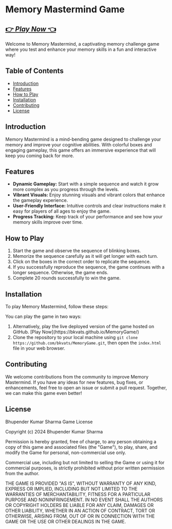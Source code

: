 <h1>Memory Mastermind Game</h1>
<h2><a href="https://bkvats.github.io/MemoryGame/" target="_blank">👉 <i>Play Now</i> 👈</a></h2>
<p>Welcome to Memory Mastermind, a captivating memory challenge game where you test and enhance your memory skills in a fun and interactive way!</p>

<h2>Table of Contents</h2>

<ul>
  <li><a href="#introduction">Introduction</a></li>
  <li><a href="#features">Features</a></li>
  <li><a href="#how-to-play">How to Play</a></li>
  <li><a href="#installation">Installation</a></li>
  <li><a href="#contributing">Contributing</a></li>
  <li><a href="#license">License</a></li>
</ul>

<h2 id="introduction">Introduction</h2>

<p>Memory Mastermind is a mind-bending game designed to challenge your memory and improve your cognitive abilities. With colorful boxes and engaging gameplay, this game offers an immersive experience that will keep you coming back for more.</p>

<h2 id="features">Features</h2>

<ul>
  <li><strong>Dynamic Gameplay:</strong> Start with a simple sequence and watch it grow more complex as you progress through the levels.</li>
  <li><strong>Vibrant Visuals:</strong> Enjoy stunning visuals and vibrant colors that enhance the gameplay experience.</li>
  <li><strong>User-Friendly Interface:</strong> Intuitive controls and clear instructions make it easy for players of all ages to enjoy the game.</li>
  <li><strong>Progress Tracking:</strong> Keep track of your performance and see how your memory skills improve over time.</li>
</ul>

<h2 id="how-to-play">How to Play</h2>

<ol>
  <li>Start the game and observe the sequence of blinking boxes.</li>
  <li>Memorize the sequence carefully as it will get longer with each turn.</li>
  <li>Click on the boxes in the correct order to replicate the sequence.</li>
  <li>If you successfully reproduce the sequence, the game continues with a longer sequence. Otherwise, the game ends.</li>
  <li>Complete 20 rounds successfully to win the game.</li>
</ol>

<h2 id="installation">Installation</h2>

<p>To play Memory Mastermind, follow these steps:</p>

<p>You can play the game in two ways:</p>

<ol>
  <li>Alternatively, play the live deployed version of the game hosted on GitHub. [Play Now](https://bkvats.github.io/MemoryGame/)</li>
  <li>Clone the repository to your local machine using <code>git clone https://github.com/bkvats/MemoryGame.git</code>, then open the <code>index.html</code> file in your web browser.</li>
</ol>

<h2 id="contributing">Contributing</h2>

<p>We welcome contributions from the community to improve Memory Mastermind. If you have any ideas for new features, bug fixes, or enhancements, feel free to open an issue or submit a pull request. Together, we can make this game even better!</p>

<h2 id="license">License</h2>
Bhupender Kumar Sharma Game License

Copyright (c) 2024 Bhupender Kumar Sharma

Permission is hereby granted, free of charge, to any person obtaining a copy
of this game and associated files (the "Game"), to play, share, and modify
the Game for personal, non-commercial use only.

Commercial use, including but not limited to selling the Game or using it for
commercial purposes, is strictly prohibited without prior written permission
from the author.

THE GAME IS PROVIDED "AS IS", WITHOUT WARRANTY OF ANY KIND, EXPRESS OR IMPLIED,
INCLUDING BUT NOT LIMITED TO THE WARRANTIES OF MERCHANTABILITY, FITNESS FOR A
PARTICULAR PURPOSE AND NONINFRINGEMENT. IN NO EVENT SHALL THE AUTHORS OR
COPYRIGHT HOLDERS BE LIABLE FOR ANY CLAIM, DAMAGES OR OTHER LIABILITY, WHETHER
IN AN ACTION OF CONTRACT, TORT OR OTHERWISE, ARISING FROM, OUT OF OR IN
CONNECTION WITH THE GAME OR THE USE OR OTHER DEALINGS IN THE GAME.


